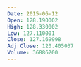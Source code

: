 ```yaml
---
Date: 2015-06-12
Open: 128.190002
High: 128.330002
Low: 127.110001
Close: 127.169998
Adj Close: 120.405037
Volume: 36886200
---
```

